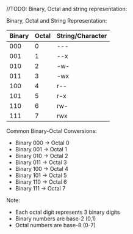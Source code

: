 //TODO: Binary, Octal and string representation:

Binary, Octal and String Representation:

| Binary | Octal | String/Character |
| ------ | ----- | ---------------- |
| 000    | 0     | ---              |
| 001    | 1     | --x              |
| 010    | 2     | -w-              |
| 011    | 3     | -wx              |
| 100    | 4     | r--              |
| 101    | 5     | r-x              |
| 110    | 6     | rw-              |
| 111    | 7     | rwx              |

Common Binary-Octal Conversions:

- Binary 000 -> Octal 0
- Binary 001 -> Octal 1
- Binary 010 -> Octal 2
- Binary 011 -> Octal 3
- Binary 100 -> Octal 4
- Binary 101 -> Octal 5
- Binary 110 -> Octal 6
- Binary 111 -> Octal 7

Note:

- Each octal digit represents 3 binary digits
- Binary numbers are base-2 (0,1)
- Octal numbers are base-8 (0-7)
